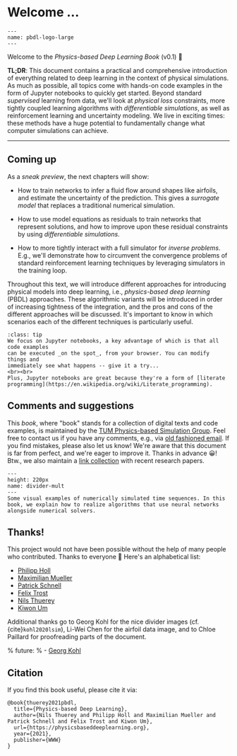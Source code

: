 Welcome ... 
============================

```{figure} resources/logo-xl.jpg
---
name: pbdl-logo-large
---
```

Welcome to the _Physics-based Deep Learning Book_ (v0.1) 👋

**TL;DR**: 
This document contains a practical and comprehensive introduction of everything
related to deep learning in the context of physical simulations.
As much as possible, all topics come with hands-on code examples in the 
form of Jupyter notebooks to quickly get started.
Beyond standard _supervised_ learning from data, we'll look at _physical loss_ constraints, 
more tightly coupled learning algorithms with _differentiable simulations_, as well as 
reinforcement learning and uncertainty modeling.
We live in exciting times: these methods have a huge potential to fundamentally 
change what computer simulations can achieve.

---

## Coming up

As a _sneak preview_, the next chapters will show:

- How to train networks to infer a fluid flow around shapes like airfoils, and estimate the uncertainty of the prediction. This gives a _surrogate model_ that replaces a traditional numerical simulation.

- How to use model equations as residuals to train networks that represent solutions, and how to improve upon these residual constraints by using _differentiable simulations_.

- How to more tightly interact with a full simulator for _inverse problems_. E.g., we'll demonstrate how to circumvent the convergence problems of standard reinforcement learning techniques by leveraging simulators in the training loop.

Throughout this text,
we will introduce different approaches for introducing physical models
into deep learning, i.e., _physics-based deep learning_ (PBDL) approaches.
These algorithmic variants will be introduced in order of increasing
tightness of the integration, and the pros and cons of the different approaches
will be discussed. It's important to know in which scenarios each of the
different techniques is particularly useful.


```{admonition} Executable code, right here, right now
:class: tip
We focus on Jupyter notebooks, a key advantage of which is that all code examples
can be executed _on the spot_, from your browser. You can modify things and 
immediately see what happens -- give it a try...
<br><br>
Plus, Jupyter notebooks are great because they're a form of [literate programming](https://en.wikipedia.org/wiki/Literate_programming).
```



## Comments and suggestions

This _book_, where "book" stands for a collection of digital texts and code examples,
is maintained by the
[TUM Physics-based Simulation Group](https://ge.in.tum.de). Feel free to contact us 
if you have any comments, e.g., via [old fashioned email](mailto:i15ge@cs.tum.edu).
If you find mistakes, please also let us know! We're aware that this document is far from perfect,
and we're eager to improve it. Thanks in advance 😀! Btw., we also maintain a [link collection](https://github.com/thunil/Physics-Based-Deep-Learning) with recent research papers.


```{figure} resources/divider-mult.jpg
---
height: 220px
name: divider-mult
---
Some visual examples of numerically simulated time sequences. In this book, we explain how to realize algorithms that use neural networks alongside numerical solvers.
```


## Thanks!

This project would not have been possible without the help of many people who contributed. Thanks to everyone 🙏 Here's an alphabetical list:

- [Philipp Holl](https://ge.in.tum.de/about/philipp-holl/)
- [Maximilian Mueller](https://ge.in.tum.de/)
- [Patrick Schnell](https://ge.in.tum.de/about/patrick-schnell/)
- [Felix Trost](https://ge.in.tum.de/)
- [Nils Thuerey](https://ge.in.tum.de/about/n-thuerey/)
- [Kiwon Um](https://ge.in.tum.de/about/kiwon/)

Additional thanks go to 
Georg Kohl for the nice divider images (cf. {cite}`kohl2020lsim`), 
Li-Wei Chen for the airfoil data image, 
and to 
Chloe Paillard for proofreading parts of the document.

% future:
% - [Georg Kohl](https://ge.in.tum.de/about/georg-kohl/)

## Citation

If you find this book useful, please cite it via:
```
@book{thuerey2021pbdl,
  title={Physics-based Deep Learning},
  author={Nils Thuerey and Philipp Holl and Maximilian Mueller and Patrick Schnell and Felix Trost and Kiwon Um},
  url={https://physicsbaseddeeplearning.org},
  year={2021},
  publisher={WWW}
}
```

